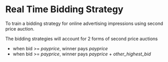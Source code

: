 # Real Time Bidding Strategy

To train a bidding strategy for online advertising impressions using 
second price auction.

The bidding strategies will account for 2 forms of second price auctions
- when bid >= *payprice*, winner pays *payprice*
- when bid >= *payprice*, winner pays *payprice* + *other_highest_bid*
